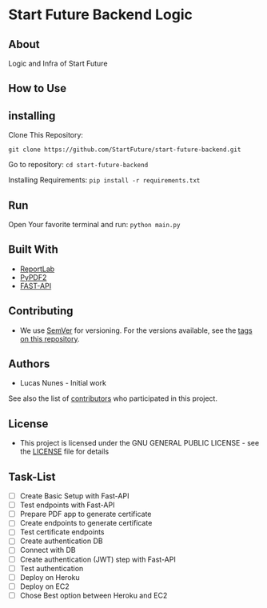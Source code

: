 # Start Future Backend Logic

## About

Logic and Infra of Start Future

## How to Use

## installing

Clone This Repository:

```git clone https://github.com/StartFuture/start-future-backend.git```

Go to repository:
```cd start-future-backend```

Installing Requirements:
```pip install -r requirements.txt```

## Run

Open Your favorite terminal and run: ```python main.py```

## Built With

* [ReportLab](https://www.reportlab.com/)
* [PyPDF2](https://pypi.org/project/PyPDF2/)
* [FAST-API](https://fastapi.tiangolo.com/)

## Contributing


* We use [SemVer](http://semver.org/) for versioning. For the versions available, see the [tags on this repository](https://github.com/StartFuture/start-future-backend/tags).

## Authors

* Lucas Nunes - Initial work

See also the list of [contributors](https://github.com/StartFuture/start-future-backend/contributors) who participated in this project.

## License

* This project is licensed under the GNU GENERAL PUBLIC LICENSE - see the [LICENSE](LICENSE) file for details

## Task-List

- [ ] Create Basic Setup with Fast-API
- [ ] Test endpoints with Fast-API
- [ ] Prepare PDF app to generate certificate
- [ ] Create endpoints to generate certificate
- [ ] Test certificate endpoints
- [ ] Create authentication DB
- [ ] Connect with DB
- [ ] Create authentication (JWT) step with Fast-API
- [ ] Test authentication
- [ ] Deploy on Heroku
- [ ] Deploy on EC2
- [ ] Chose Best option between Heroku and EC2
